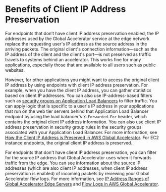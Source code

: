 # Benefits of Client IP Address Preservation<a name="preserve-client-ip-address.benefits-of-preservation"></a>

For endpoints that don’t have client IP address preservation enabled, the IP addresses used by the Global Accelerator service at the edge network replace the requesting user's IP address as the source address in the arriving packets\. The original client's connection information—such as the IP address of the client and the client's port—is not preserved as traffic travels to systems behind an accelerator\. This works fine for many applications, especially those that are available to all users such as public websites\.

However, for other applications you might want to access the original client IP address by using endpoints with client IP address preservation\. For example, when you have the client IP address, you can gather statistics based on client IP addresses\. You can also use IP\-address\-based filters such as [security groups on Application Load Balancers](https://docs.aws.amazon.com/elasticloadbalancing/latest/application/load-balancer-update-security-groups.html) to filter traffic\. You can apply logic that is specific to a user's IP address in your applications that run on the web tier servers behind that Application Load Balancer endpoint by using the load balancer's `X-Forwarded-For` header, which contains the original client IP address information\. You can also use client IP address preservation in security group rules in the security groups associated with your Application Load Balancer\. For more information, see [How the Client IP Address is Preserved in AWS Global Accelerator](preserve-client-ip-address.headers.md)\. For EC2 instance endpoints, the original client IP address is preserved\. 

For endpoints that don't have client IP address preservation, you can filter for the source IP address that Global Accelerator uses when it forwards traffic from the edge\. You can see information about the source IP addresses \(which are also client IP addresses, when client IP address preservation is enabled\) of incoming packets by reviewing your Global Accelerator flow logs\. For more information, see [IP Address Ranges of Global Accelerator Edge Servers](introduction-ip-ranges.md) and [Flow Logs in AWS Global Accelerator](monitoring-global-accelerator.flow-logs.md)\. 